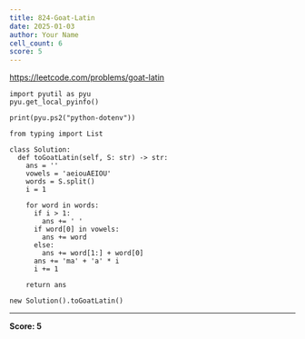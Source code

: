 ```yaml
---
title: 824-Goat-Latin
date: 2025-01-03
author: Your Name
cell_count: 6
score: 5
---
```


https://leetcode.com/problems/goat-latin


```
import pyutil as pyu
pyu.get_local_pyinfo()
```


```
print(pyu.ps2("python-dotenv"))
```


```
from typing import List
```


```
class Solution:
  def toGoatLatin(self, S: str) -> str:
    ans = ''
    vowels = 'aeiouAEIOU'
    words = S.split()
    i = 1

    for word in words:
      if i > 1:
        ans += ' '
      if word[0] in vowels:
        ans += word
      else:
        ans += word[1:] + word[0]
      ans += 'ma' + 'a' * i
      i += 1

    return ans
```


```
new Solution().toGoatLatin()
```


---
**Score: 5**